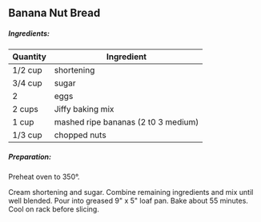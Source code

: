 
## Banana Nut Bread

##### Ingredients:

|Quantity            |    Ingredient|
|------------------- | -------------------------------------|
|1/2 cup             | shortening|
|3/4 cup             | sugar|
|2                   | eggs|
|2 cups              | Jiffy baking mix|
|1 cup               | mashed ripe bananas (2 t0 3 medium)|
|1/3 cup             | chopped nuts|

##### Preparation:
Preheat oven to 350&deg;.

Cream shortening and sugar.  Combine remaining ingredients and mix until well
blended. Pour into greased 9" x 5" loaf pan.  Bake about 55 minutes.
Cool on rack before slicing.
